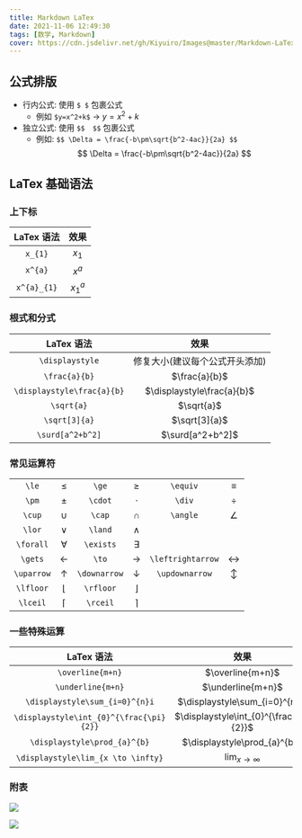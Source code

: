```yaml
---
title: Markdown LaTex
date: 2021-11-06 12:49:30
tags: [数学, Markdown]
cover: https://cdn.jsdelivr.net/gh/Kiyuiro/Images@master/Markdown-LaTex/cover-2021-11-18-11-03-03-976a1062189e17c386443ffab043f457-d887cc.png
---
```


## 公式排版
* 行内公式: 使用 `$ $` 包裹公式
  * 例如 `$y=x^2+k$` $\to$ $y=x^2+k$
* 独立公式: 使用 `$$  $$` 包裹公式
  * 例如: `$$ \Delta = \frac{-b\pm\sqrt{b^2-4ac}}{2a} $$`
  $$ \Delta = \frac{-b\pm\sqrt{b^2-4ac}}{2a} $$

## LaTex 基础语法

###  上下标

| LaTex 语法 | 效果 |
| :---: | :---: |
| `x_{1}` | $x_{1}$ |
| `x^{a}` | $x^{a}$ |
| `x^{a}_{1}` | $x^{a}_{1}$ |

### 根式和分式

| LaTex 语法 | 效果 |
| :---: | :---: |
| `\displaystyle` | 修复大小(建议每个公式开头添加) |
| `\frac{a}{b}` | $\frac{a}{b}$ |
| `\displaystyle\frac{a}{b}` | $\displaystyle\frac{a}{b}$ |
| `\sqrt{a}` | $\sqrt{a}$ |
| `\sqrt[3]{a}` | $\sqrt[3]{a}$ |
| `\surd[a^2+b^2]` | $\surd[a^2+b^2]$ |

### 常见运算符

|       |       |       |       |       |       | 
| :---: | :---: | :---: | :---: | :---: | :---: |
| `\le` | $\le$ | `\ge` | $\ge$ | `\equiv` | $\equiv$ |
| `\pm` | $\pm$ | `\cdot` | $\cdot$ | `\div` | $\div$ |
| `\cup` | $\cup$ | `\cap` | $\cap$ | `\angle` | $\angle$ |
| `\lor` | $\lor$ | `\land` | $\land$ | | |
| `\forall` | $\forall$ | `\exists` | $\exists$ | | |
| `\gets` | $\gets$ | `\to` | $\to$ | `\leftrightarrow` | $\leftrightarrow$ |
| `\uparrow` | $\uparrow$ | `\downarrow` | $\downarrow$ | `\updownarrow` | $\updownarrow$ |
| `\lfloor` | $\lfloor$ | `\rfloor` | $\rfloor$ | | |
| `\lceil` | $\lceil$ | `\rceil` | $\rceil$ | | |

### 一些特殊运算

| LaTex 语法 | 效果 |
| :---: | :---: |
| `\overline{m+n}` | $\overline{m+n}$ |
| `\underline{m+n}` | $\underline{m+n}$ |
| `\displaystyle\sum_{i=0}^{n}i` | $\displaystyle\sum_{i=0}^{n}i$ |
| `\displaystyle\int_{0}^{\frac{\pi}{2}}` | $\displaystyle\int_{0}^{\frac{\pi}{2}}$ |
| `\displaystyle\prod_{a}^{b}` | $\displaystyle\prod_{a}^{b}$ |
| `\displaystyle\lim_{x \to \infty}` | $\displaystyle\lim_{x\to\infty}$ |

### 附表

![](https://cdn.jsdelivr.net/gh/Kiyuiro/Images@master/Markdown-LaTex/希腊字母-2021-11-18-12-32-49-73005227c712bd276e3c34bc4f8ef0d9-4bcaa6.png)

![](https://cdn.jsdelivr.net/gh/Kiyuiro/Images@master/Markdown-LaTex/AMS二元运算符-2021-11-18-12-32-49-6e3b459593953db5eb8c236fc88e8fca-c1f1c4.png)